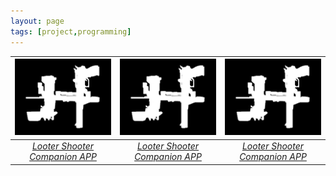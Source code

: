 ```yaml
---
layout: page
tags: [project,programming]
---
```


| ![BL3ICON.PNG](assets/img/lad/BL3ICON.png)         | ![BL3ICON.PNG](assets/img/lad/BL3ICON.png) | ![BL3ICON.PNG](assets/img/lad/BL3ICON.png) |
|:-------------:|:-----:|:-----------:|
| [*Looter Shooter Companion APP*](https://hoodstrats.github.io/LADReleases) |  [*Looter Shooter Companion APP*](https://hoodstrats.github.io/LADReleases) | [*Looter Shooter Companion APP*](https://hoodstrats.github.io/LADReleases) |
